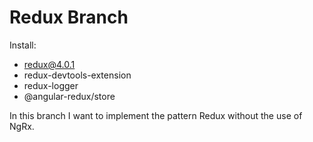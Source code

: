 # Redux Branch

Install:

* redux@4.0.1
* redux-devtools-extension
* redux-logger
* @angular-redux/store

In this branch I want to implement the pattern Redux without the use of NgRx.